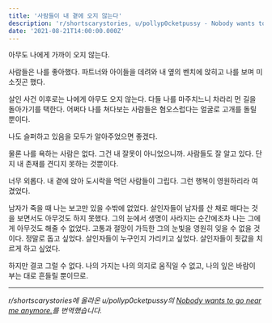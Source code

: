 ```yaml
---
title: '사람들이 내 곁에 오지 않는다'
description: 'r/shortscarystories, u/pollyp0cketpussy - Nobody wants to go near me anymore.'
date: '2021-08-21T14:00:00.000Z'
---
```


아무도 나에게 가까이 오지 않는다.

사람들은 나를 좋아했다. 파트너와 아이들을 데려와 내 옆의 벤치에 앉히고 나를 보며 미소짓곤 했다.

살인 사건 이후로는 나에게 아무도 오지 않는다. 다들 나를 마주치느니 차라리 먼 길을 돌아가기를 택한다. 어쩌다 나를 쳐다보는 사람들은 혐오스럽다는 얼굴로 고개를 돌릴 뿐이다.

나도 슬퍼하고 있음을 모두가 알아주었으면 좋겠다.

물론 나를 욕하는 사람은 없다. 그건 내 잘못이 아니었으니까. 사람들도 잘 알고 있다. 단지 내 존재를 견디지 못하는 것뿐이다.

너무 외롭다. 내 곁에 앉아 도시락을 먹던 사람들이 그립다. 그런 행복이 영원하리라 여겼었다.

남자가 죽을 때 나는 보고만 있을 수밖에 없었다. 살인자들이 남자를 산 채로 매다는 것을 보면서도 아무것도 하지 못했다. 그의 눈에서 생명이 사라지는 순간에조차 나는 그에게 아무것도 해줄 수 없었다. 고통과 절망이 가득한 그의 눈빛을 영원히 잊을 수 없을 것이다. 정말로 돕고 싶었다. 살인자들이 누구인지 가리키고 싶었다. 살인자들이 죗값을 치르게 하고 싶었다.

하지만 결코 그럴 수 없다. 나의 가지는 나의 의지로 움직일 수 없고, 나의 잎은 바람이 부는 대로 흔들릴 뿐이므로.

---

_r/shortscarystories에 올라온 u/pollyp0cketpussy의 [Nobody wants to go near me anymore.](https://www.reddit.com/r/shortscarystories/comments/k8i9if/nobody_wants_to_go_near_me_anymore/)를 번역했습니다._
